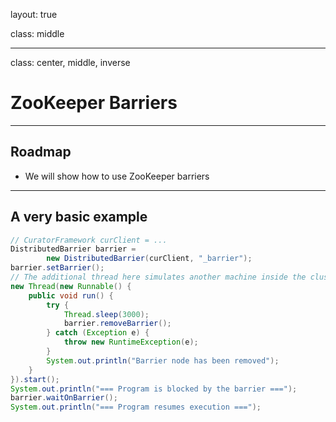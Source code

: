 layout: true

class: middle

---

class: center, middle, inverse

# ZooKeeper Barriers

---

## Roadmap

- We will show how to use ZooKeeper barriers

---

## A very basic example

```java
// CuratorFramework curClient = ...
DistributedBarrier barrier =
        new DistributedBarrier(curClient, "_barrier");
barrier.setBarrier();
// The additional thread here simulates another machine inside the cluster.
new Thread(new Runnable() {
    public void run() {
        try {
            Thread.sleep(3000);
            barrier.removeBarrier();
        } catch (Exception e) {
            throw new RuntimeException(e);
        }
        System.out.println("Barrier node has been removed");
    }
}).start();
System.out.println("=== Program is blocked by the barrier ===");
barrier.waitOnBarrier();
System.out.println("=== Program resumes execution ===");
```
